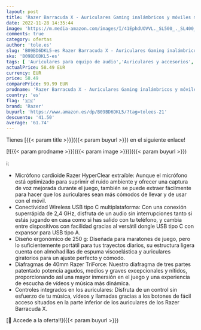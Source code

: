 ```yaml
---
layout: post
title: 'Razer Barracuda X - Auriculares Gaming inalámbricos y móviles multiplataforma  PC  Playstation  Nintendo Switch y Android  Quartz'
date: 2022-11-28 14:35:44
image: 'https://m.media-amazon.com/images/I/41EphdUOVVL._SL500_._SL400_.jpg'
comments: true
category: ofertas
author: 'tole.es'
slug: 'B09BD6DKL5-es Razer Barracuda X - Auriculares Gaming inalámbricos y...'
sku: 'B09BD6DKL5-es'
tags: [ 'Auriculares para equipo de audio','Auriculares y accesorios','Electrónica','nintendo','playstation','razer','🇪🇸', ]
actualPrice: 58.49 EUR
currency: EUR
price: 58.49
comparePrice: 99.99 EUR
prodname: 'Razer Barracuda X - Auriculares Gaming inalámbricos y móviles multiplataforma  PC  Playstation  Nintendo Switch y Android  Quartz'
country: 'es'
flag: '🇪🇸'
brand: 'Razer'
buyurl: 'https://www.amazon.es/dp/B09BD6DKL5/?tag=tolees-21'
descuento: '41.50'
average: '61.74'
---
```


Tienes [{{< param title >}}]({{< param buyurl >}}) en el siguiente enlace!

[![{{< param prodname >}}]({{< param image >}})]({{< param buyurl >}})

ℹ️:

- Micrófono cardioide Razer HyperClear extraíble: Aunque el micrófono está optimizado para suprimir el ruido ambiente y ofrecer una captura de voz mejorada durante el juego, también se puede extraer fácilmente para hacer que los auriculares sean más cómodos de llevar y de usar con el móvil.
- Conectividad Wireless USB tipo C multiplataforma: Con una conexión superrápida de 2,4 GHz, disfruta de un audio sin interrupciones tanto si estás jugando en casa como si has salido con tu teléfono, y cambia entre dispositivos con facilidad gracias al versátil dongle USB tipo C con expansor para USB tipo A.
- Diseño ergonómico de 250 g: Diseñada para maratones de juego, pero lo suficientemente portátil para tus trayectos diarios, su estructura ligera cuenta con almohadillas de espuma viscoelástica y auriculares giratorios para un ajuste perfecto y cómodo.
- Diafragmas de 40mm Razer TriForce: Nuestro diafragma de tres partes patentado potencia agudos, medios y graves excepcionales y nítidos, proporcionando así una mayor inmersión en el juego y una experiencia de escucha de vídeos y música más dinámica.
- Controles integrados en los auriculares: Disfruta de un control sin esfuerzo de tu música, vídeos y llamadas gracias a los botones de fácil acceso situados en la parte inferior de los auriculares de los Razer Barracuda X.

[🛒 Accede a la oferta!!]({{< param buyurl >}})
